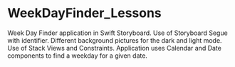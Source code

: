 # WeekDayFinder_Lessons
 Week Day Finder application in Swift Storyboard.
 Use of Storyboard Segue with identifier. Different background pictures for the dark and light mode.
 Use of Stack Views and Constraints.
 Application uses Calendar and Date components to find a weekday for a given date.
 
